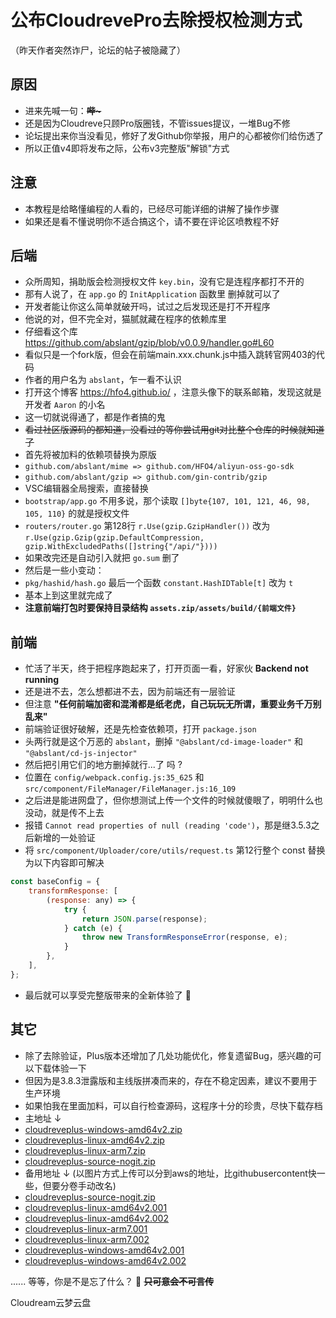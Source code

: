 # 公布CloudrevePro去除授权检测方式

（昨天作者突然诈尸，论坛的帖子被隐藏了）

## 原因
+ 进来先喊一句：~~**哔~**~~
+ 还是因为Cloudreve只顾Pro版圈钱，不管issues提议，一堆Bug不修
+ 论坛提出来你当没看见，修好了发Github你举报，用户的心都被你们给伤透了
+ 所以正值v4即将发布之际，公布v3完整版"解锁"方式

## 注意
+ 本教程是给略懂编程的人看的，已经尽可能详细的讲解了操作步骤
+ 如果还是看不懂说明你不适合搞这个，请不要在评论区喷教程不好

## 后端
+ 众所周知，捐助版会检测授权文件 `key.bin`，没有它是连程序都打不开的
+ 那有人说了，在 `app.go` 的 `InitApplication` 函数里 删掉就可以了
+ 开发者能让你这么简单就破开吗，试过之后发现还是打不开程序
+ 他说的对，但不完全对，猫腻就藏在程序的依赖库里
+ 仔细看这个库 https://github.com/abslant/gzip/blob/v0.0.9/handler.go#L60
+ 看似只是一个fork版，但会在前端main.xxx.chunk.js中插入跳转官网403的代码
+ 作者的用户名为 `abslant`，乍一看不认识
+ 打开这个博客 https://hfo4.github.io/ ，注意头像下的联系邮箱，发现这就是开发者 `Aaron` 的小名
+ 这一切就说得通了，都是作者搞的鬼
+ ~~看过社区版源码的都知道，没看过的等你尝试用git对比整个仓库的时候就知道了~~
+ 首先将被加料的依赖项替换为原版
+ `github.com/abslant/mime => github.com/HFO4/aliyun-oss-go-sdk`
+ `github.com/abslant/gzip => github.com/gin-contrib/gzip`
+ VSC编辑器全局搜索，直接替换
+ `bootstrap/app.go` 不用多说，那个读取 `[]byte{107, 101, 121, 46, 98, 105, 110}` 的就是授权文件
+ `routers/router.go` 第128行 `r.Use(gzip.GzipHandler())` 改为 `r.Use(gzip.Gzip(gzip.DefaultCompression, gzip.WithExcludedPaths([]string{"/api/"})))`
+ 如果改完还是自动引入就把 `go.sum` 删了
+ 然后是一些小变动：
+ `pkg/hashid/hash.go` 最后一个函数 `constant.HashIDTable[t]` 改为 `t`
+ 基本上到这里就完成了
+ **注意前端打包时要保持目录结构 `assets.zip/assets/build/{前端文件}`**

## 前端
+ 忙活了半天，终于把程序跑起来了，打开页面一看，好家伙 **Backend not running**
+ 还是进不去，怎么想都进不去，因为前端还有一层验证
+ 但注意 **"任何前端加密和混淆都是纸老虎，自己玩玩无所谓，重要业务千万别乱来"**
+ 前端验证很好破解，还是先检查依赖项，打开 `package.json`
+ 头两行就是这个万恶的 `abslant`，删掉 `"@abslant/cd-image-loader"` 和 `"@abslant/cd-js-injector"`
+ 然后把引用它们的地方删掉就行...了 吗 ?
+ 位置在 `config/webpack.config.js:35_625` 和 `src/component/FileManager/FileManager.js:16_109`
+ 之后进是能进网盘了，但你想测试上传一个文件的时候就傻眼了，明明什么也没动，就是传不上去
+ 报错 `Cannot read properties of null (reading 'code')`，那是继3.5.3之后新增的一处验证
+ 将 `src/component/Uploader/core/utils/request.ts` 第12行整个 const 替换为以下内容即可解决
```js
const baseConfig = {
    transformResponse: [
        (response: any) => {
            try {
                return JSON.parse(response);
            } catch (e) {
                throw new TransformResponseError(response, e);
            }
        },
    ],
};
```
+ 最后就可以享受完整版带来的全新体验了 🎉

## 其它
+ 除了去除验证，Plus版本还增加了几处功能优化，修复遗留Bug，感兴趣的可以下载体验一下
+ 但因为是3.8.3泄露版和主线版拼凑而来的，存在不稳定因素，建议不要用于生产环境
+ 如果怕我在里面加料，可以自行检查源码，这程序十分的珍贵，尽快下载存档
+ 主地址 ↓
+ [cloudreveplus-windows-amd64v2.zip](https://github.com/cloudreve/Cloudreve/files/14327258/cloudreveplus-windows-amd64v2.zip)
+ [cloudreveplus-linux-amd64v2.zip](https://github.com/cloudreve/Cloudreve/files/14327249/cloudreveplus-linux-amd64v2.zip)
+ [cloudreveplus-linux-arm7.zip](https://github.com/cloudreve/Cloudreve/files/14327254/cloudreveplus-linux-arm7.zip)
+ [cloudreveplus-source-nogit.zip](https://github.com/cloudreve/Cloudreve/files/14327256/cloudreveplus-source-nogit.zip)
+ 备用地址 ↓ (以图片方式上传可以分到aws的地址，比githubusercontent快一些，但要分卷手动改名)
+ [cloudreveplus-source-nogit.zip](https://github.com/cloudreve/frontend/assets/100983035/4fe3ae36-275d-41e9-89fe-2a746f512bde)
+ [cloudreveplus-linux-amd64v2.001](https://github.com/cloudreve/frontend/assets/100983035/71dab1b8-8a01-4609-bf1d-ab8f6c5df57d)
+ [cloudreveplus-linux-amd64v2.002](https://github.com/cloudreve/frontend/assets/100983035/423cb9cb-9dae-47e9-baf3-43a48202fe06)
+ [cloudreveplus-linux-arm7.001](https://github.com/cloudreve/frontend/assets/100983035/a03f6c72-3ee8-44f4-96ed-ca385bc87c5c)
+ [cloudreveplus-linux-arm7.002](https://github.com/cloudreve/frontend/assets/100983035/e3f9a73d-9019-4c60-a41b-b53a9184aad9)
+ [cloudreveplus-windows-amd64v2.001](https://github.com/cloudreve/frontend/assets/100983035/a6d68487-3f40-4f6c-9cab-857d4128fb7d)
+ [cloudreveplus-windows-amd64v2.002](https://github.com/cloudreve/frontend/assets/100983035/c3620b29-8ced-4aa7-a02b-8d14c0bf4815)

......
等等，你是不是忘了什么？
📢 ~~**只可意会不可言传**~~

Cloudream云梦云盘
